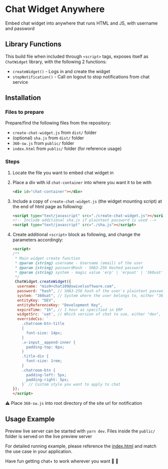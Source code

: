 # Chat Widget Anywhere

Embed chat widget into anywhere that runs HTML and JS, with username and password

## Library Functions

This build file when included through `<script>` tags, exposes itself as `ChatWidget` library, with the following 2 functions:

- `createWidget()` - Logs in and create the widget
- `stopNotification()` - Call on logout to stop notifications from chat service


## Installation

### Files to prepare
Prepare/find the following files from the repository:
- `create-chat-widget.js` from `dist/` folder
- (optional) `sha.js` from `dist/` folder
- `360-sw.js` from `public/` folder
- `index.html` from `public/` folder (for reference usage)

### Steps

1. Locate the file you want to embed chat widget in

2. Place a div with id `chat-container` into where you want it to be with
    ```html
    <div id="chat-container"></div>
    ```

3. Include a copy of `create-chat-widget.js` (the widget mounting script) at the end of html page as following:
    ```html
    <script type="text/javascript" src="./create-chat-widget.js"></script>
    <!-- Include additional sha.js if plaintext password is used -->
    <script type="text/javascript" src="./sha.js"></script>
    ```

4. Create additional `<script>` block as following, and change the parameters accordingly:

    ```html
    <script>
    /**
     * Main widget create function
     * @param {string} username - Username (email) of the user
     * @param {string} passwordHash - SHA3-256 Hashed password
     * @param {string} system - magic value 'erp' | 'erpuat' | '360uat' | '360dev' | [other valid system code]
     */
     ChatWidget.createWidget({
      username: "mio9+chat109@swivelsoftware.com",
      password: "hash", // SHA3-256 hash of the user's plaintext password
      system: "360uat", // System where the user belongs to, either "360", "360uat", "erp" or "erpuat"
      entityKey: "DEV", 
      entityReferenceKey: "Development Key", 
      expireTime: "1h", // 1 hour as specified in ERP
      widgetSrc: 'uat', // Which version of chat to use, either "dev", "uat" or "prod"
      overrideCss: `
        .chatroom-btn-title
        {
          font-size: 14px;
        }
        .v-input__append-inner {
          padding-top: 6px;
        }
        .title-div {
          font-size: 1rem;
        }
        .chatroom-btn {
          padding-left: 5px;
          padding-right: 5px;
        }` // Custom style you want to apply to chat
    });
    </script>
    ```
⚠ Place `360-sw.js` into root directory of the site url for notification



## Usage Example
Preview live server can be started with `yarn dev`. Files inside the `public/` folder is served on the live preview server

For detailed running example, please reference the [index.html](https://github.com/MioAtSwivel/chat-embed/blob/main/public/index.html) and match the use case in your application. 

Have fun getting chat+ to work wherever you want 👋 🎉